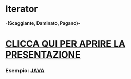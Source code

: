 # Iterator 
#### -(Scaggiante, Daminato, Pagano)-
# [CLICCA QUI PER APRIRE LA PRESENTAZIONE](https://drive.google.com/open?id=1_Nd3B6nI8XUyLkjsmWe7fOiA440RsS3V33tRYiz3Zn8)
### Esempio: [JAVA](https://github.com/Chicco4/Java_Projects/IteratorExample)
